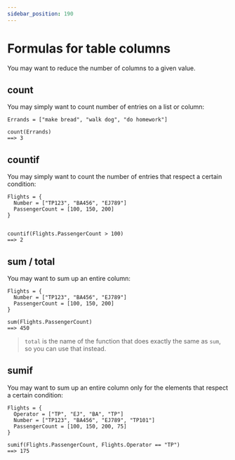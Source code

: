 ```yaml
---
sidebar_position: 190
---
```


# Formulas for table columns

You may want to reduce the number of columns to a given value.

## count

You may simply want to count number of entries on a list or column:

```deci live
Errands = ["make bread", "walk dog", "do homework"]

count(Errands)
==> 3
```

## countif

You may simply want to count the number of entries that respect a certain condition:

```deci live
Flights = {
  Number = ["TP123", "BA456", "EJ789"]
  PassengerCount = [100, 150, 200]
}


countif(Flights.PassengerCount > 100)
==> 2
```

## sum / total

You may want to sum up an entire column:

```deci live
Flights = {
  Number = ["TP123", "BA456", "EJ789"]
  PassengerCount = [100, 150, 200]
}

sum(Flights.PassengerCount)
==> 450
```

> `total` is the name of the function that does exactly the same as `sum`, so you can use that instead.

## sumif

You may want to sum up an entire column only for the elements that respect a certain condition:

```deci live
Flights = {
  Operator = ["TP", "EJ", "BA", "TP"]
  Number = ["TP123", "BA456", "EJ789", "TP101"]
  PassengerCount = [100, 150, 200, 75]
}

sumif(Flights.PassengerCount, Flights.Operator == "TP")
==> 175
```
